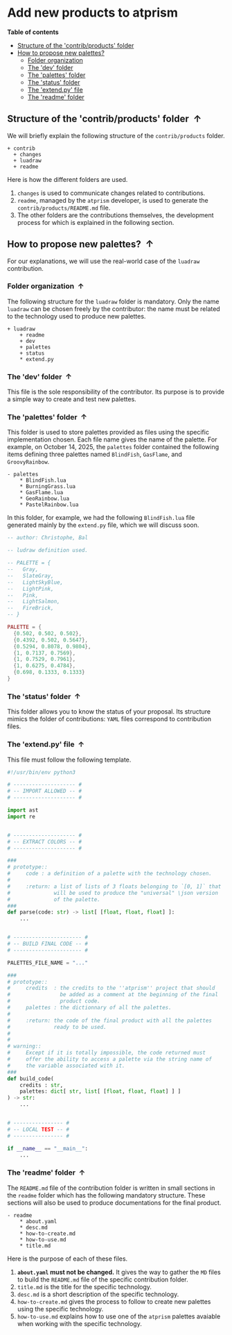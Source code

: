 <!----------------------------------------------------------------
  -- File created by the ''multimd'' project, version 1.0.0.    --
  --                                                            --
  -- ''multimd'', soon to be available on PyPI, is developed at --
  -- https://github.com/bc-tools/for-dev/tree/main/multimd      --
  ---------------------------------------------------------------->


Add new products to atprism
==========================

**Table of contents**

<a id="MULTIMD-GO-BACK-TO-TOC"></a>
- [Structure of the 'contrib/products' folder](#MULTIMD-TOC-ANCHOR-0)
- [How to propose new palettes?](#MULTIMD-TOC-ANCHOR-1)
    - [Folder organization](#MULTIMD-TOC-ANCHOR-2)
    - [The 'dev' folder](#MULTIMD-TOC-ANCHOR-3)
    - [The 'palettes' folder](#MULTIMD-TOC-ANCHOR-4)
    - [The 'status' folder](#MULTIMD-TOC-ANCHOR-5)
    - [The 'extend.py' file](#MULTIMD-TOC-ANCHOR-6)
    - [The 'readme' folder](#MULTIMD-TOC-ANCHOR-7)

<a id="MULTIMD-TOC-ANCHOR-0"></a>
Structure of the 'contrib/products' folder <a href="#MULTIMD-GO-BACK-TO-TOC" style="text-decoration: none;"><span style="margin-left: 0.25em; font-weight: bold; position: relative; top: -.5pt;">&#x2191;</span></a>
------------------------------------------

We will briefly explain the following structure of the `contrib/products` folder.

~~~
+ contrib
  + changes
  + luadraw
  + readme
~~~

Here is how the different folders are used.

1. `changes` is used to communicate changes related to contributions.
2. `readme`, managed by the `atprism` developer, is used to generate the `contrib/products/README.md` file.
3. The other folders are the contributions themselves, the development process for which is explained in the following section.

<a id="MULTIMD-TOC-ANCHOR-1"></a>
How to propose new palettes? <a href="#MULTIMD-GO-BACK-TO-TOC" style="text-decoration: none;"><span style="margin-left: 0.25em; font-weight: bold; position: relative; top: -.5pt;">&#x2191;</span></a>
----------------------------

For our explanations, we will use the real-world case of the `luadraw` contribution.

<a id="MULTIMD-TOC-ANCHOR-2"></a>
### Folder organization <a href="#MULTIMD-GO-BACK-TO-TOC" style="text-decoration: none;"><span style="margin-left: 0.25em; font-weight: bold; position: relative; top: -.5pt;">&#x2191;</span></a>

The following structure for the `luadraw` folder is mandatory. Only the name `luadraw` can be chosen freely by the contributor: the name must be related to the technology used to produce new palettes.

~~~
+ luadraw
    + readme
    + dev
    + palettes
    + status
    * extend.py
~~~
<a id="MULTIMD-TOC-ANCHOR-3"></a>
### The 'dev' folder <a href="#MULTIMD-GO-BACK-TO-TOC" style="text-decoration: none;"><span style="margin-left: 0.25em; font-weight: bold; position: relative; top: -.5pt;">&#x2191;</span></a>

This file is the sole responsibility of the contributor. Its purpose is to provide a simple way to create and test new palettes.

<a id="MULTIMD-TOC-ANCHOR-4"></a>
### The 'palettes' folder <a href="#MULTIMD-GO-BACK-TO-TOC" style="text-decoration: none;"><span style="margin-left: 0.25em; font-weight: bold; position: relative; top: -.5pt;">&#x2191;</span></a>

This folder is used to store palettes provided as files using the specific implementation chosen. Each file name gives the name of the palette.
For example, on October 14, 2025, the `palettes` folder contained the following items defining three palettes named `BlindFish`, `GasFlame`, and `GroovyRainbow`.

~~~
- palettes
    * BlindFish.lua
    * BurningGrass.lua
    * GasFlame.lua
    * GeoRainbow.lua
    * PastelRainbow.lua
~~~

In this folder, for example, we had the following `BlindFish.lua` file generated mainly by the `extend.py` file, which we will discuss soon.

~~~lua
-- author: Christophe, Bal

-- ludraw definition used.

-- PALETTE = {
--   Gray,
--   SlateGray,
--   LightSkyBlue,
--   LightPink,
--   Pink,
--   LightSalmon,
--   FireBrick,
-- }

PALETTE = {
  {0.502, 0.502, 0.502},
  {0.4392, 0.502, 0.5647},
  {0.5294, 0.8078, 0.9804},
  {1, 0.7137, 0.7569},
  {1, 0.7529, 0.7961},
  {1, 0.6275, 0.4784},
  {0.698, 0.1333, 0.1333}
}
~~~
<a id="MULTIMD-TOC-ANCHOR-5"></a>
### The 'status' folder <a href="#MULTIMD-GO-BACK-TO-TOC" style="text-decoration: none;"><span style="margin-left: 0.25em; font-weight: bold; position: relative; top: -.5pt;">&#x2191;</span></a>

This folder allows you to know the status of your proposal. Its structure mimics the folder of contributions: `YAML` files correspond to contribution files.

<a id="MULTIMD-TOC-ANCHOR-6"></a>
### The 'extend.py' file <a href="#MULTIMD-GO-BACK-TO-TOC" style="text-decoration: none;"><span style="margin-left: 0.25em; font-weight: bold; position: relative; top: -.5pt;">&#x2191;</span></a>

This file must follow the following template.

~~~python
#!/usr/bin/env python3

# -------------------- #
# -- IMPORT ALLOWED -- #
# -------------------- #

import ast
import re


# -------------------- #
# -- EXTRACT COLORS -- #
# -------------------- #

###
# prototype::
#     code : a definition of a palette with the technology chosen.
#
#     :return: a list of lists of 3 floats belonging to `[0, 1]` that
#              will be used to produce the "universal" \json version
#              of the palette.
###
def parse(code: str) -> list[ [float, float, float] ]:
    ...


# ---------------------- #
# -- BUILD FINAL CODE -- #
# ---------------------- #

PALETTES_FILE_NAME = "..."

###
# prototype::
#     credits  : the credits to the ''atprism'' project that should
#                be added as a comment at the beginning of the final
#                product code.
#     palettes : the dictionnary of all the palettes.
#
#     :return: the code of the final product with all the palettes
#              ready to be used.
#
#
# warning::
#     Except if it is totally impossible, the code returned must
#     offer the ability to access a palette via the string name of
#     the variable associated with it.
###
def build_code(
    credits : str,
    palettes: dict[ str, list[ [float, float, float] ] ]
) -> str:
    ...


# ---------------- #
# -- LOCAL TEST -- #
# ---------------- #

if __name__ == "__main__":
    ...
~~~
<a id="MULTIMD-TOC-ANCHOR-7"></a>
### The 'readme' folder <a href="#MULTIMD-GO-BACK-TO-TOC" style="text-decoration: none;"><span style="margin-left: 0.25em; font-weight: bold; position: relative; top: -.5pt;">&#x2191;</span></a>

The `README.md` file of the contribution folder is written in small sections in the `readme` folder which has the following mandatory structure. These sections will also be used to produce documentations for the final product.

~~~
- readme
    * about.yaml
    * desc.md
    * how-to-create.md
    * how-to-use.md
    * title.md
~~~

Here is the purpose of each of these files.

1. **`about.yaml` must not be changed.** It gives the way to gather the `MD` files to build the `README.md` file of the specific contribution folder.
2. `title.md` is the title for the specific technology.
3. `desc.md` is a short description of the specific technology.
4. `how-to-create.md` gives the process to follow to create new palettes using the specific technology.
5. `how-to-use.md` explains how to use one of the `atprism` palettes avaiable when working with the specific technology.
